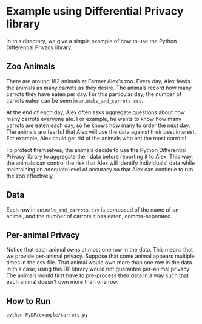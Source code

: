 # Example using Differential Privacy library

In this directory, we give a simple example of how to use the Python Differential
Privacy library.

## Zoo Animals

There are around 182 animals at Farmer Alex's zoo. Every day, Alex feeds
the animals as many carrots as they desire. The animals record how many carrots
they have eaten per day. For this particular day, the number of carrots eaten
can be seen in `animals_and_carrots.csv`.

At the end of each day, Alex often asks aggregate questions about how many
carrots everyone ate. For example, he wants to know how many carrots are eaten
each day, so he knows how many to order the next day. The animals are fearful
that Alex will use the data against their best interest. For example, Alex could
get rid of the animals who eat the most carrots!

To protect themselves, the animals decide to use the Python Differential Privacy
library to aggregate their data before reporting it to Alex. This way, the
animals can control the risk that Alex will identify individuals' data while
maintaining an adequate level of accuracy so that Alex can continue to run the
zoo effectively.

## Data

Each row in `animals_and_carrots.csv` is composed of the name of an animal, and
the number of carrots it has eaten, comma-separated.

## Per-animal Privacy

Notice that each animal owns at most one row in the data. This means that we
provide per-animal privacy. Suppose that some animal appears multiple times in
the csv file. That animal would own more than one row in the data. In this case,
using this DP library would not guarantee per-animal privacy! The animals would
first have to pre-process their data in a way such that each animal doesn't own
more than one row.


## How to Run

```python PyDP/example/carrots.py```
